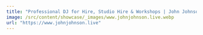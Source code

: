 ```yaml
---
title: "Professional DJ for Hire, Studio Hire & Workshops | John Johnson"
image: /src/content/showcase/_images/www.johnjohnson.live.webp
url: "https://www.johnjohnson.live"
---
```

